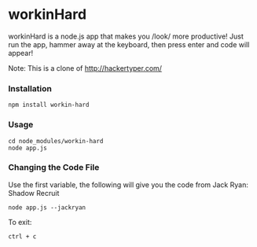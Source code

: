 workinHard
==========

workinHard is a node.js app that makes you /look/ more productive!
Just run the app, hammer away at the keyboard, then press enter and code will appear!

Note: This is a clone of http://hackertyper.com/

### Installation
```
npm install workin-hard
```

### Usage
```
cd node_modules/workin-hard
node app.js
```

### Changing the Code File
Use the first variable, the following will give you the code from Jack Ryan: Shadow Recruit
```
node app.js --jackryan
```

To exit:
```
ctrl + c
```